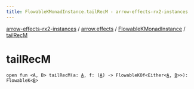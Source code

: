 ```yaml
---
title: FlowableKMonadInstance.tailRecM - arrow-effects-rx2-instances
---
```


[arrow-effects-rx2-instances](../../index.html) / [arrow.effects](../index.html) / [FlowableKMonadInstance](index.html) / [tailRecM](./tail-rec-m.html)

# tailRecM

`open fun <A, B> tailRecM(a: `[`A`](tail-rec-m.html#A)`, f: (`[`A`](tail-rec-m.html#A)`) -> FlowableKOf<Either<`[`A`](tail-rec-m.html#A)`, `[`B`](tail-rec-m.html#B)`>>): FlowableK<`[`B`](tail-rec-m.html#B)`>`